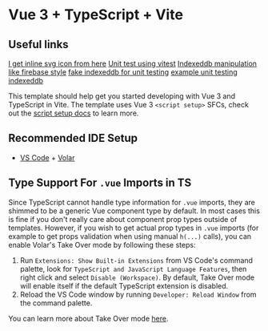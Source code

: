 # Vue 3 + TypeScript + Vite

## Useful links
[I get inline svg icon from here](https://icons8.com/)
[Unit test using vitest](https://www.thisdot.co/blog/getting-started-with-vue-and-vitest)
[Indexeddb manipulation like firebase style](https://github.com/dannyconnell/localbase#with-npm)
[fake indexeddb for unit testing](https://www.npmjs.com/search?q=fake%20indexeddb)
[example unit testing indexeddb](https://dev.to/andyhaskell/testing-your-indexeddb-code-with-jest-2o17)

This template should help get you started developing with Vue 3 and TypeScript in Vite. The template uses Vue 3 `<script setup>` SFCs, check out the [script setup docs](https://v3.vuejs.org/api/sfc-script-setup.html#sfc-script-setup) to learn more.

## Recommended IDE Setup

- [VS Code](https://code.visualstudio.com/) + [Volar](https://marketplace.visualstudio.com/items?itemName=Vue.volar)

## Type Support For `.vue` Imports in TS

Since TypeScript cannot handle type information for `.vue` imports, they are shimmed to be a generic Vue component type by default. In most cases this is fine if you don't really care about component prop types outside of templates. However, if you wish to get actual prop types in `.vue` imports (for example to get props validation when using manual `h(...)` calls), you can enable Volar's Take Over mode by following these steps:

1. Run `Extensions: Show Built-in Extensions` from VS Code's command palette, look for `TypeScript and JavaScript Language Features`, then right click and select `Disable (Workspace)`. By default, Take Over mode will enable itself if the default TypeScript extension is disabled.
2. Reload the VS Code window by running `Developer: Reload Window` from the command palette.

You can learn more about Take Over mode [here](https://github.com/johnsoncodehk/volar/discussions/471).
